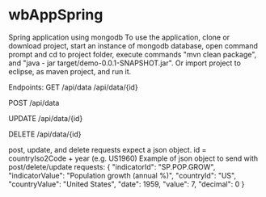 # wbAppSpring

Spring application using mongodb
To use the application, clone or download project, start an instance of mongodb database, open command prompt and cd to project folder, execute commands "mvn clean package", and "java - jar target/demo-0.0.1-SNAPSHOT.jar".
Or import project to eclipse, as maven project, and run it.

Endpoints:
GET
/api/data
/api/data/{id}

POST
/api/data

UPDATE
/api/data/{id}

DELETE
/api/data/{id}

post, update, and delete requests expect a json object.
id = countryIso2Code + year (e.g. US1960)
Example of json object to send with post/delete/update requests:
{
  "indicatorId": "SP.POP.GROW",
  "indicatorValue": "Population growth (annual %)",
  "countryId": "US",
  "countryValue": "United States",
  "date": 1959,
  "value": 7,
  "decimal": 0
}

